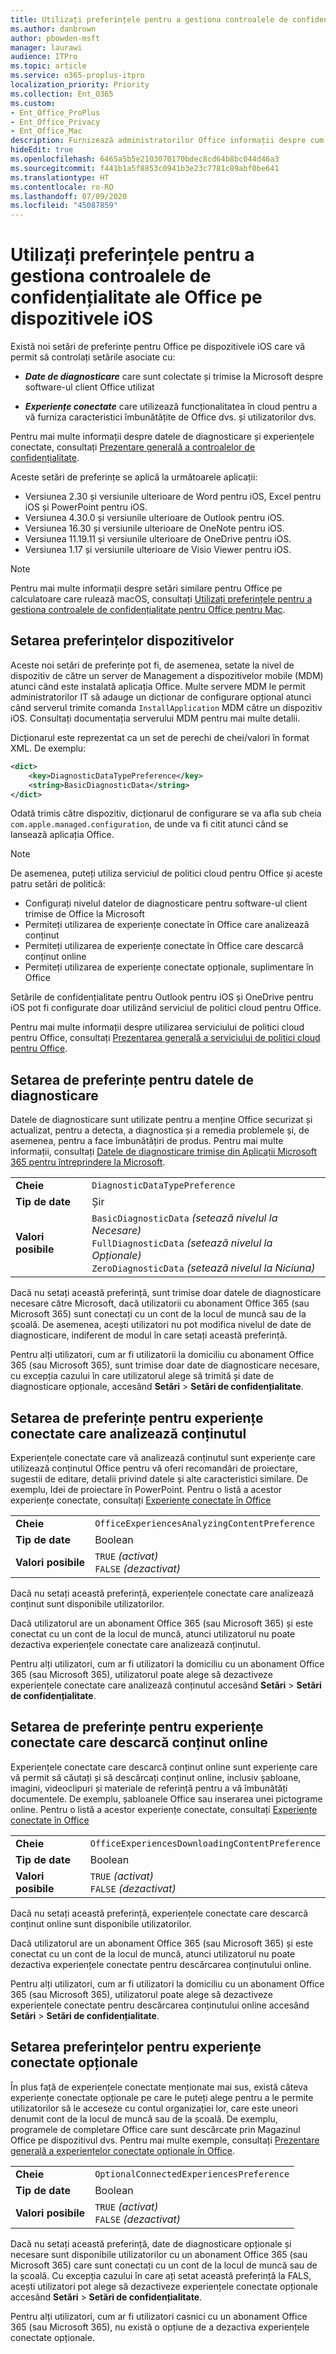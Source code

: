 ```yaml
---
title: Utilizați preferințele pentru a gestiona controalele de confidențialitate ale Office pe dispozitivele iOS
ms.author: danbrown
author: pbowden-msft
manager: laurawi
audience: ITPro
ms.topic: article
ms.service: o365-proplus-itpro
localization_priority: Priority
ms.collection: Ent_O365
ms.custom:
- Ent_Office_ProPlus
- Ent_Office_Privacy
- Ent_Office_Mac
description: Furnizează administratorilor Office informații despre cum să gestioneze setările de confidențialitate pe dispozitive iOS.
hideEdit: true
ms.openlocfilehash: 6465a5b5e2103070170bdec8cd64b8bc044d46a3
ms.sourcegitcommit: f441b1a5f8853c0941b3e23c7781c89abf0be641
ms.translationtype: HT
ms.contentlocale: ro-RO
ms.lasthandoff: 07/09/2020
ms.locfileid: "45087859"
---
```

# <a name="use-preferences-to-manage-privacy-controls-for-office-on-ios-devices"></a>Utilizați preferințele pentru a gestiona controalele de confidențialitate ale Office pe dispozitivele iOS

Există noi setări de preferințe pentru Office pe dispozitivele iOS care vă permit să controlați setările asociate cu:

- ***Date de diagnosticare*** care sunt colectate și trimise la Microsoft despre software-ul client Office utilizat

- ***Experiențe conectate*** care utilizează funcționalitatea în cloud pentru a vă furniza caracteristici îmbunătățite de Office dvs. și utilizatorilor dvs.

Pentru mai multe informații despre datele de diagnosticare și experiențele conectate, consultați [Prezentare generală a controalelor de confidențialitate](overview-privacy-controls.md).

Aceste setări de preferințe se aplică la următoarele aplicații:
- Versiunea 2.30 și versiunile ulterioare de Word pentru iOS, Excel pentru iOS și PowerPoint pentru iOS.
- Versiunea 4.30.0 și versiunile ulterioare de Outlook pentru iOS.
- Versiunea 16.30 și versiunile ulterioare de OneNote pentru iOS.
- Versiunea 11.19.11 și versiunile ulterioare de OneDrive pentru iOS.
- Versiunea 1.17 și versiunile ulterioare de Visio Viewer pentru iOS.

> [!NOTE]
> Pentru mai multe informații despre setări similare pentru Office pe calculatoare care rulează macOS, consultați [Utilizați preferințele pentru a gestiona controalele de confidențialitate pentru Office pentru Mac](mac-privacy-preferences.md).


## <a name="setting-device-preferences"></a>Setarea preferințelor dispozitivelor
Aceste noi setări de preferințe pot fi, de asemenea, setate la nivel de dispozitiv de către un server de Management a dispozitivelor mobile (MDM) atunci când este instalată aplicația Office. Multe servere MDM le permit administratorilor IT să adauge un dicționar de configurare opțional atunci când serverul trimite comanda `InstallApplication` MDM către un dispozitiv iOS. Consultați documentația serverului MDM pentru mai multe detalii.

Dicționarul este reprezentat ca un set de perechi de chei/valori în format XML. De exemplu:

```xml
<dict>
    <key>DiagnosticDataTypePreference</key>
    <string>BasicDiagnosticData</string>
</dict>
```

Odată trimis către dispozitiv, dicționarul de configurare se va afla sub cheia `com.apple.managed.configuration`, de unde va fi citit atunci când se lansează aplicația Office.

> [!NOTE]
> De asemenea, puteți utiliza serviciul de politici cloud pentru Office și aceste patru setări de politică:
> - Configurați nivelul datelor de diagnosticare pentru software-ul client trimise de Office la Microsoft
> - Permiteți utilizarea de experiențe conectate în Office care analizează conținut
> - Permiteți utilizarea de experiențe conectate în Office care descarcă conținut online
> - Permiteți utilizarea de experiențe conectate opționale, suplimentare în Office
>
> Setările de confidențialitate pentru Outlook pentru iOS și OneDrive pentru iOS pot fi configurate doar utilizând serviciul de politici cloud pentru Office.
>
> Pentru mai multe informații despre utilizarea serviciului de politici cloud pentru Office, consultați [Prezentarea generală a serviciului de politici cloud pentru Office](../overview-office-cloud-policy-service.md).

## <a name="preference-setting-for-diagnostic-data"></a>Setarea de preferințe pentru datele de diagnosticare 

Datele de diagnosticare sunt utilizate pentru a menține Office securizat și actualizat, pentru a detecta, a diagnostica și a remedia problemele și, de asemenea, pentru a face îmbunătățiri de produs. Pentru mai multe informații, consultați [Datele de diagnosticare trimise din Aplicații Microsoft 365 pentru întreprindere la Microsoft](overview-privacy-controls.md#diagnostic-data-sent-from-microsoft-365-apps-for-enterprise-to-microsoft).

|||
|:-----|:-----|
|**Cheie**  | `DiagnosticDataTypePreference`  |
|**Tip de date**  | Șir |
|**Valori posibile**  | `BasicDiagnosticData` *(setează nivelul la Necesare)* <br/> `FullDiagnosticData` *(setează nivelul la Opționale)* <br/> `ZeroDiagnosticData` *(setează nivelul la Niciuna)* |

Dacă nu setați această preferință, sunt trimise doar datele de diagnosticare necesare către Microsoft, dacă utilizatorii cu abonament Office 365 (sau Microsoft 365) sunt conectați cu un cont de la locul de muncă sau de la școală. De asemenea, acești utilizatori nu pot modifica nivelul de date de diagnosticare, indiferent de modul în care setați această preferință.

Pentru alți utilizatori, cum ar fi utilizatorii la domiciliu cu abonament Office 365 (sau Microsoft 365), sunt trimise doar date de diagnosticare necesare, cu excepția cazului în care utilizatorul alege să trimită și date de diagnosticare opționale, accesând **Setări** > **Setări de confidențialitate**.


## <a name="preference-setting-for-connected-experiences-that-analyze-your-content"></a>Setarea de preferințe pentru experiențe conectate care analizează conținutul

Experiențele conectate care vă analizează conținutul sunt experiențe care utilizează conținutul Office pentru vă oferi recomandări de proiectare, sugestii de editare, detalii privind datele și alte caracteristici similare. De exemplu, Idei de proiectare în PowerPoint. Pentru o listă a acestor experiențe conectate, consultați [Experiențe conectate în Office](connected-experiences.md)

|||
|:-----|:-----|
|**Cheie**  | `OfficeExperiencesAnalyzingContentPreference`  |
|**Tip de date**  | Boolean |
|**Valori posibile**  | `TRUE` *(activat)* <br/> `FALSE` *(dezactivat)*|


Dacă nu setați această preferință, experiențele conectate care analizează conținut sunt disponibile utilizatorilor.

Dacă utilizatorul are un abonament Office 365 (sau Microsoft 365) și este conectat cu un cont de la locul de muncă, atunci utilizatorul nu poate dezactiva experiențele conectate care analizează conținutul.

Pentru alți utilizatori, cum ar fi utilizatori la domiciliu cu un abonament Office 365 (sau Microsoft 365), utilizatorul poate alege să dezactiveze experiențele conectate care analizează conținutul accesând **Setări** > **Setări de confidențialitate**.

## <a name="preference-setting-for-connected-experiences-that-download-online-content"></a>Setarea de preferințe pentru experiențe conectate care descarcă conținut online

Experiențele conectate care descarcă conținut online sunt experiențe care vă permit să căutați și să descărcați conținut online, inclusiv șabloane, imagini, videoclipuri și materiale de referință pentru a vă îmbunătăți documentele. De exemplu, șabloanele Office sau inserarea unei pictograme online. Pentru o listă a acestor experiențe conectate, consultați [Experiențe conectate în Office](connected-experiences.md)

|||
|:-----|:-----|
|**Cheie**  | `OfficeExperiencesDownloadingContentPreference`  |
|**Tip de date**  | Boolean |
|**Valori posibile**  | `TRUE` *(activat)* <br/> `FALSE` *(dezactivat)*|


Dacă nu setați această preferință, experiențele conectate care descarcă conținut online sunt disponibile utilizatorilor.

Dacă utilizatorul are un abonament Office 365 (sau Microsoft 365) și este conectat cu un cont de la locul de muncă, atunci utilizatorul nu poate dezactiva experiențele conectate pentru descărcarea conținutului online.

Pentru alți utilizatori, cum ar fi utilizatori la domiciliu cu un abonament Office 365 (sau Microsoft 365), utilizatorul poate alege să dezactiveze experiențele conectate pentru descărcarea conținutului online accesând **Setări** > **Setări de confidențialitate**.

## <a name="preference-setting-for-optional-connected-experiences"></a>Setarea preferințelor pentru experiențe conectate opționale

În plus față de experiențele conectate menționate mai sus, există câteva experiențe conectate opționale pe care le puteți alege pentru a le permite utilizatorilor să le acceseze cu contul organizației lor, care este uneori denumit cont de la locul de muncă sau de la școală. De exemplu, programele de completare Office care sunt descărcate prin Magazinul Office pe dispozitivul dvs. Pentru mai multe exemple, consultați [Prezentare generală a experiențelor conectate opționale în Office](optional-connected-experiences.md).

|||
|:-----|:-----|
|**Cheie**  | `OptionalConnectedExperiencesPreference`  |
|**Tip de date**  | Boolean |
|**Valori posibile**  | `TRUE` *(activat)* <br/> `FALSE` *(dezactivat)*|


Dacă nu setați această preferință, date de diagnosticare opționale și necesare sunt disponibile utilizatorilor cu un abonament Office 365 (sau Microsoft 365) care sunt conectați cu un cont de la locul de muncă sau de la școală. Cu excepția cazului în care ați setat această preferință la FALS, acești utilizatori pot alege să dezactiveze experiențele conectate opționale accesând **Setări** > **Setări de confidențialitate**.

Pentru alți utilizatori, cum ar fi utilizatori casnici cu un abonament Office 365 (sau Microsoft 365), nu există o opțiune de a dezactiva experiențele conectate opționale.